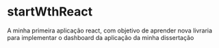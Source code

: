 # startWthReact
A minha primeira aplicação react, com objetivo de aprender nova livraria para implementar o dashboard da aplicação da minha dissertação 
